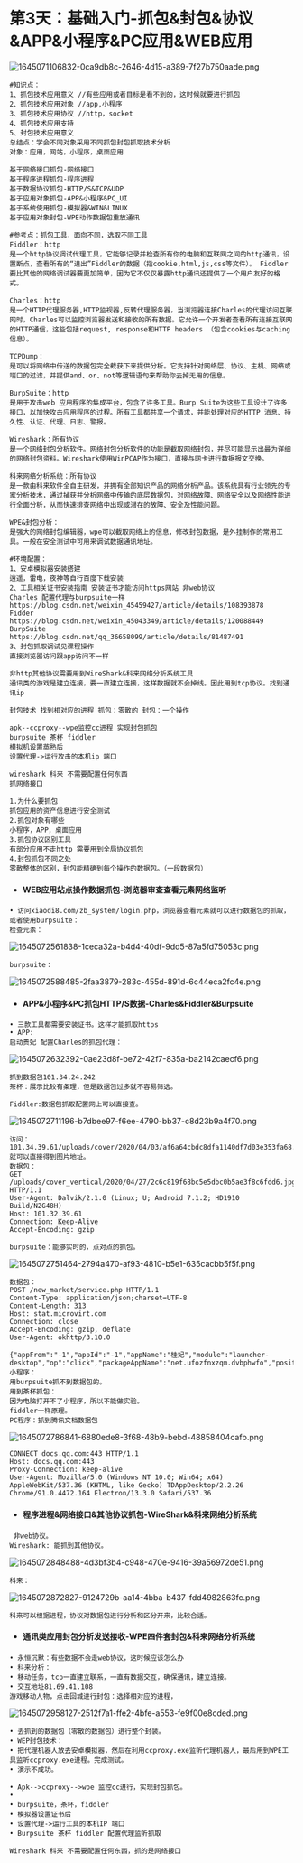 # 第3天：基础入门-抓包&amp;封包&amp;协议&amp;APP&amp;小程序&amp;PC应用&amp;WEB应用

![1645071106832-0ca9db8c-2646-4d15-a389-7f27b750aade.png](https://img2023.cnblogs.com/blog/2504969/202309/2504969-20230909214751950-31166888.png)

```plain
#知识点：
1、抓包技术应用意义 //有些应用或者目标是看不到的，这时候就要进行抓包
2、抓包技术应用对象 //app,小程序
3、抓包技术应用协议 //http，socket
4、抓包技术应用支持
5、封包技术应用意义
总结点：学会不同对象采用不同抓包封包抓取技术分析
对象：应用，网站，小程序，桌面应用

基于网络接口抓包-网络接口
基于程序进程抓包-程序进程
基于数据协议抓包-HTTP/S&TCP&UDP
基于应用对象抓包-APP&小程序&PC_UI
基于系统使用抓包-模拟器&WIN&LINUX
基于应用对象封包-WPE动作数据包重放通讯

#参考点：抓包工具，面向不同，选取不同工具
Fiddler：http
是一个http协议调试代理工具，它能够记录并检查所有你的电脑和互联网之间的http通讯，设置断点，查看所有的“进出”Fiddler的数据（指cookie,html,js,css等文件）。 Fiddler 要比其他的网络调试器要更加简单，因为它不仅仅暴露http通讯还提供了一个用户友好的格式。

Charles：http
是一个HTTP代理服务器,HTTP监视器,反转代理服务器，当浏览器连接Charles的代理访问互联网时，Charles可以监控浏览器发送和接收的所有数据。它允许一个开发者查看所有连接互联网的HTTP通信，这些包括request, response和HTTP headers （包含cookies与caching信息）。

TCPDump：
是可以将网络中传送的数据包完全截获下来提供分析。它支持针对网络层、协议、主机、网络或端口的过滤，并提供and、or、not等逻辑语句来帮助你去掉无用的信息。

BurpSuite：http
是用于攻击web 应用程序的集成平台，包含了许多工具。Burp Suite为这些工具设计了许多接口，以加快攻击应用程序的过程。所有工具都共享一个请求，并能处理对应的HTTP 消息、持久性、认证、代理、日志、警报。

Wireshark：所有协议
是一个网络封包分析软件。网络封包分析软件的功能是截取网络封包，并尽可能显示出最为详细的网络封包资料。Wireshark使用WinPCAP作为接口，直接与网卡进行数据报文交换。

科来网络分析系统：所有协议
是一款由科来软件全自主研发，并拥有全部知识产品的网络分析产品。该系统具有行业领先的专家分析技术，通过捕获并分析网络中传输的底层数据包，对网络故障、网络安全以及网络性能进行全面分析，从而快速排查网络中出现或潜在的故障、安全及性能问题。

WPE&封包分析：
是强大的网络封包编辑器，wpe可以截取网络上的信息，修改封包数据，是外挂制作的常用工具。一般在安全测试中可用来调试数据通讯地址。
```

```plain
#环境配置：
1、安卓模拟器安装搭建
逍遥，雷电，夜神等自行百度下载安装
2、工具相关证书安装指南 安装证书才能访问https网站 非web协议
Charles 配置代理与burpsuite一样
https://blog.csdn.net/weixin_45459427/article/details/108393878
Fidder
https://blog.csdn.net/weixin_45043349/article/details/120088449
BurpSuite
https://blog.csdn.net/qq_36658099/article/details/81487491
3、封包抓取调试见课程操作
直接浏览器访问跟app访问不一样

非http其他协议需要用到WireShark&科来网络分析系统工具
通讯类的游戏是建立连接，要一直建立连接，这样数据就不会掉线。因此用到tcp协议。找到通讯ip

封包技术 找到相对应的进程 抓包：零散的 封包：一个操作

apk--ccproxy--wpe监控cc进程 实现封包抓包
burpsuite 茶杯 fiddler 
模拟机设置蒸熟后
设置代理->运行攻击的本机ip 端口

wireshark 科来 不需要配置任何东西
抓网络接口

1.为什么要抓包
抓包应用的资产信息进行安全测试
2.抓包对象有哪些
小程序，APP，桌面应用
3.抓包协议区别工具
有部分应用不走http 需要用到全局协议抓包
4.封包抓包不同之处
零散整体的区别，封包能精确到每个操作的数据包。（一段数据包）
```

- #### WEB应用站点操作数据抓包-浏览器审查查看元素网络监听

```plain
• 访问xiaodi8.com/zb_system/login.php，浏览器查看元素就可以进行数据包的抓取，或者使用burpsuite：
检查元素：
```

![1645072561838-1ceca32a-b4d4-40df-9dd5-87a5fd75053c.png](https://img2023.cnblogs.com/blog/2504969/202309/2504969-20230909215328961-2098215583.png)

```plain
burpsuite：
```

![1645072588485-2faa3879-283c-455d-891d-6c44eca2fc4e.png](https://img2023.cnblogs.com/blog/2504969/202309/2504969-20230909215341813-698279946.png)

- #### APP&小程序&PC抓包HTTP/S数据-Charles&Fiddler&Burpsuite

```plain
• 三款工具都需要安装证书。这样才能抓取https
• APP:
启动贵妃 配置Charles的抓包代理：
```

![1645072632392-0ae23d8f-be72-42f7-835a-ba2142caecf6.png](https://img2023.cnblogs.com/blog/2504969/202309/2504969-20230909215404984-732125699.png)

```plain
抓到数据包101.34.24.242
茶杯：展示比较有条理，但是数据包过多就不容易筛选。

Fiddler:数据包抓取配置网上可以直接查。
```

![1645072711196-b7dbee97-f6ee-4790-bb37-c8d23b9a4f70.png](https://img2023.cnblogs.com/blog/2504969/202309/2504969-20230909215418369-1907727345.png)

```plain
访问：101.34.39.61/uploads/cover/2020/04/03/af6a64cbdc8dfa1140df7d03e353fa68.jpg 就可以直接得到图片地址。
数据包：
GET /uploads/cover_vertical/2020/04/27/2c6c819f68bc5e5dbc0b5ae3f8c6fdd6.jpg HTTP/1.1
User-Agent: Dalvik/2.1.0 (Linux; U; Android 7.1.2; HD1910 Build/N2G48H)
Host: 101.32.39.61
Connection: Keep-Alive
Accept-Encoding: gzip

burpsuite：能够实时的，点对点的抓包。
```

![1645072751464-2794a470-af93-4810-b5e1-635cacbb5f5f.png](https://img2023.cnblogs.com/blog/2504969/202309/2504969-20230909215545290-134365837.png)

```plain
数据包：
POST /new_market/service.php HTTP/1.1
Content-Type: application/json;charset=UTF-8
Content-Length: 313
Host: stat.microvirt.com
Connection: close
Accept-Encoding: gzip, deflate
User-Agent: okhttp/3.10.0

{"appFrom":"-1","appId":"-1","appName":"桂妃","module":"launcher-desktop","op":"click","packageAppName":"net.ufozfnxzqm.dvbphwfo","position":"-1","resourceType":"5","action":"postpcmanagementop","channelId":"7c8a454c","mac":"00:E0:4C:8B:95:30","marketVersion":"launcher_5.9.1","userName":"-1","version":"7.3.2"}
小程序：
用burpsuite抓不到数据包的。
用到茶杯抓包：
因为电脑打开不了小程序，所以不能做实验。
fiddler一样原理。
PC程序：抓到腾讯文档数据包
```

![1645072786841-6880ede8-3f68-48b9-bebd-48858404cafb.png](https://img2023.cnblogs.com/blog/2504969/202309/2504969-20230909215602609-409425168.png)

```plain
CONNECT docs.qq.com:443 HTTP/1.1
Host: docs.qq.com:443
Proxy-Connection: keep-alive
User-Agent: Mozilla/5.0 (Windows NT 10.0; Win64; x64) AppleWebKit/537.36 (KHTML, like Gecko) TDAppDesktop/2.2.26 Chrome/91.0.4472.164 Electron/13.3.0 Safari/537.36
```

- #### 程序进程&网络接口&其他协议抓包-WireShark&科来网络分析系统

```plain
 非web协议。
Wireshark: 能抓到其他协议。
```

![1645072848488-4d3bf3b4-c948-470e-9416-39a56972de51.png](https://img2023.cnblogs.com/blog/2504969/202309/2504969-20230909215637773-1305100695.png)

```plain
科来：
```

![1645072872827-9124729b-aa14-4bba-b437-fdd4982863fc.png](https://img2023.cnblogs.com/blog/2504969/202309/2504969-20230909215702969-601887653.png)

```plain
科来可以根据进程，协议对数据包进行分析和区分开来，比较合适。
```

- #### 通讯类应用封包分析发送接收-WPE四件套封包&科来网络分析系统

```plain
• 永恒沉默：有些数据不会走web协议，这时候应该怎么办
• 科来分析：
• 移动任务，tcp一直建立联系，一直有数据交互，确保通讯，建立连接。 
• 交互地址81.69.41.108
游戏移动人物，点击回城进行封包：选择相对应的进程，
```

![1645072958127-2512f7a1-ffe2-4bfe-a553-fe9f00e8cded.png](https://img2023.cnblogs.com/blog/2504969/202309/2504969-20230909215729380-1915913395.png)

```plain
• 去抓到的数据包（零散的数据包）进行整个封装。
• WEP封包技术：
• 把代理机器人放去安卓模拟器，然后在利用ccproxy.exe监听代理机器人，最后用到WPE工具监听ccproxy.exe进程。完成测试。
• 演示不成功。

• Apk-->ccproxy-->wpe 监控cc进行，实现封包抓包。
• 
• burpsuite，茶杯，fiddler
• 模拟器设置证书后
• 设置代理->运行工具的本机IP 端口
• Burpsuite 茶杯 fiddler 配置代理监听抓取

Wireshark 科来 不需要配置任何东西，抓的是网络接口
```